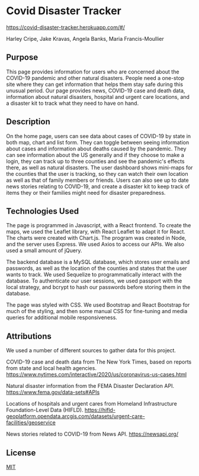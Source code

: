 # Covid Disaster Tracker

https://covid-disaster-tracker.herokuapp.com/#/

Harley Cripe, Jake Kravas, Angela Banks, Maria Francis-Moullier

## Purpose

This page provides information for users who are concerned about the COVID-19 pandemic and other natural disasters.  People need a one-stop site where they can get information that helps them stay safe during this unusual period.  Our page provides news, COVID-19 case and death data, information about natural disasters, hospital and urgent care locations, and a disaster kit to track what they need to have on hand.

## Description
On the home page, users can see data about cases of COVID-19 by state in both map, chart and list form.  They can toggle between seeing information about cases and information about deaths caused by the pandemic.  They can see information about the US generally and if they choose to make a login, they can track up to three counties and see the pandemic's effects there, as well as natural disasters.  The user dashboard shows mini-maps for the counties that the user is tracking, so they can watch their own location as well as that of family members or friends.  Users can also see up to date news stories relating to COVID-19, and create a disaster kit to keep track of items they or their families might need for disaster preparedness.

## Technologies Used

The page is programmed in Javascript, with a React frontend.  To create the maps, we used the Leaflet library, with React Leaflet to adapt it for React.  The charts were created with Chart.js.  The program was created in Node, and the server uses Express.  We used Axios to access our APIs.  We also used a small amount of jQuery.

The backend database is a MySQL database, which stores user emails and passwords, as well as the location of the counties and states that the user wants to track.  We used Sequelize to programmatically interact with the database.  To authenticate our user sessions, we used passport with the local strategy, and bcrypt to hash our passwords before storing them in the database.

The page was styled with CSS.  We used Bootstrap and React Bootstrap for much of the styling, and then some manual CSS for fine-tuning and media queries for additional mobile responsiveness.

## Attributions

We used a number of different sources to gather data for this project.

COVID-19 case and death data from The New York Times, based on reports from state and local health agencies.  https://www.nytimes.com/interactive/2020/us/coronavirus-us-cases.html

Natural disaster information from the FEMA Disaster Declaration API.  https://www.fema.gov/data-sets#APIs

Locations of hospitals and urgent cares from Homeland Infrastructure Foundation-Level Data (HIFLD).  https://hifld-geoplatform.opendata.arcgis.com/datasets/urgent-care-facilities/geoservice

News stories related to COVID-19 from News API.  https://newsapi.org/

## License

[MIT](https://choosealicense.com/licenses/mit/)